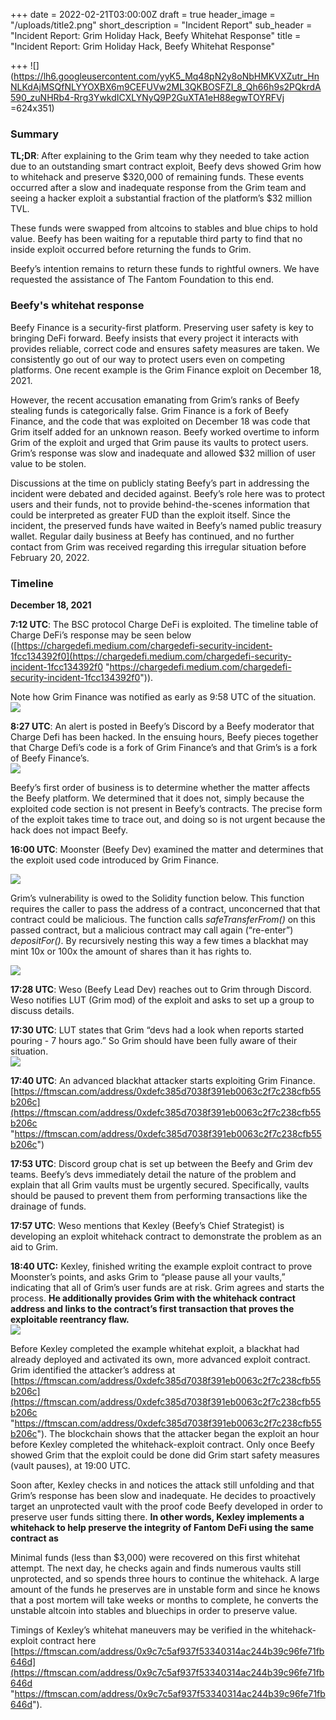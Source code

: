 +++
date = 2022-02-21T03:00:00Z
draft = true
header_image = "/uploads/title2.png"
short_description = "Incident Report"
sub_header = "Incident Report: Grim Holiday Hack, Beefy Whitehat Response"
title = "Incident Report: Grim Holiday Hack, Beefy Whitehat Response"

+++
![](https://lh6.googleusercontent.com/yyK5_Mq48pN2y8oNbHMKVXZutr_HnNLKdAjMSQfNLYYOXBX6m9CEFUVw2ML3QKBOSFZI_8_Qh66h9s2PQkrdA590_zuNHRb4-Rrg3YwkdICXLYNyQ9P2GuXTA1eH88egwTOYRFVj =624x351)

### Summary

**TL;DR**: After explaining to the Grim team why they needed to take action due to an outstanding smart contract exploit, Beefy devs showed Grim how to whitehack and preserve $320,000 of remaining funds. These events occurred after a slow and inadequate response from the Grim team and seeing a hacker exploit a substantial fraction of the platform’s $32 million TVL.

These funds were swapped from altcoins to stables and blue chips to hold value. Beefy has been waiting for a reputable third party to find that no inside exploit occurred before returning the funds to Grim.

Beefy’s intention remains to return these funds to rightful owners. We have requested the assistance of The Fantom Foundation to this end.

### Beefy's whitehat response

Beefy Finance is a security-first platform. Preserving user safety is key to bringing DeFi forward. Beefy insists that every project it interacts with provides reliable, correct code and ensures safety measures are taken. We consistently go out of our way to protect users even on competing platforms. One recent example is the Grim Finance exploit on December 18, 2021.

However, the recent accusation emanating from Grim’s ranks of Beefy stealing funds is categorically false. Grim Finance is a fork of Beefy Finance, and the code that was exploited on December 18 was code that Grim itself added for an unknown reason. Beefy worked overtime to inform Grim of the exploit and urged that Grim pause its vaults to protect users. Grim’s response was slow and inadequate and allowed $32 million of user value to be stolen.

Discussions at the time on publicly stating Beefy’s part in addressing the incident were debated and decided against. Beefy’s role here was to protect users and their funds, not to provide behind-the-scenes information that could be interpreted as greater FUD than the exploit itself. Since the incident, the preserved funds have waited in Beefy’s named public treasury wallet. Regular daily business at Beefy has continued, and no further contact from Grim was received regarding this irregular situation before February 20, 2022.

### Timeline

**December 18, 2021**

**7:12 UTC**: The BSC protocol Charge DeFi is exploited. The timeline table of Charge DeFi’s response may be seen below ([https://chargedefi.medium.com/chargedefi-security-incident-1fcc134392f0](https://chargedefi.medium.com/chargedefi-security-incident-1fcc134392f0 "https://chargedefi.medium.com/chargedefi-security-incident-1fcc134392f0")).

Note how Grim Finance was notified as early as 9:58 UTC of the situation.  
![](/uploads/table.png)

**8:27 UTC**: An alert is posted in Beefy’s Discord by a Beefy moderator that Charge Defi has been hacked. In the ensuing hours, Beefy pieces together that Charge Defi’s code is a fork of Grim Finance’s and that Grim’s is a fork of Beefy Finance’s.  
![](/uploads/1-1.png)

Beefy’s first order of business is to determine whether the matter affects the Beefy platform. We determined that it does not, simply because the exploited code section is not present in Beefy’s contracts. The precise form of the exploit takes time to trace out, and doing so is not urgent because the hack does not impact Beefy.

**16:00 UTC**: Moonster (Beefy Dev) examined the matter and determines that the exploit used code introduced by Grim Finance.

![](/uploads/2.png)

Grim’s vulnerability is owed to the Solidity function below. This function requires the caller to pass the address of a contract, unconcerned that that contract could be malicious. The function calls _safeTransferFrom()_ on this passed contract, but a malicious contract may call again (“re-enter”) _depositFor()_. By recursively nesting this way a few times a blackhat may mint 10x or 100x the amount of shares than it has rights to.  
  
![](/uploads/3-1.png)

**17:28 UTC**: Weso (Beefy Lead Dev) reaches out to Grim through Discord. Weso notifies LUT (Grim mod) of the exploit and asks to set up a group to discuss details.

**17:30 UTC**: LUT states that Grim “devs had a look when reports started pouring - 7 hours ago.” So Grim should have been fully aware of their situation.  
![](/uploads/4.png)

**17:40 UTC**: An advanced blackhat attacker starts exploiting Grim Finance. [https://ftmscan.com/address/0xdefc385d7038f391eb0063c2f7c238cfb55b206c](https://ftmscan.com/address/0xdefc385d7038f391eb0063c2f7c238cfb55b206c "https://ftmscan.com/address/0xdefc385d7038f391eb0063c2f7c238cfb55b206c")

**17:53 UTC**: Discord group chat is set up between the Beefy and Grim dev teams. Beefy’s devs immediately detail the nature of the problem and explain that all Grim vaults must be urgently secured. Specifically, vaults should be paused to prevent them from performing transactions like the drainage of funds.

**17:57 UTC**: Weso mentions that Kexley (Beefy’s Chief Strategist) is developing an exploit whitehack contract to demonstrate the problem as an aid to Grim.

**18:40 UTC:** Kexley, finished writing the example exploit contract to prove Moonster’s points, and asks Grim to “please pause all your vaults,” indicating that all of Grim’s user funds are at risk. Grim agrees and starts the process. **He additionally provides Grim with the whitehack contract address and links to the contract’s first transaction that proves the exploitable reentrancy flaw.**  
![](/uploads/5.png)

Before Kexley completed the example whitehat exploit, a blackhat had already deployed and activated its own, more advanced exploit contract. Grim identified the attacker’s address at  
[https://ftmscan.com/address/0xdefc385d7038f391eb0063c2f7c238cfb55b206c](https://ftmscan.com/address/0xdefc385d7038f391eb0063c2f7c238cfb55b206c "https://ftmscan.com/address/0xdefc385d7038f391eb0063c2f7c238cfb55b206c"). The blockchain shows that the attacker began the exploit an hour before Kexley completed the whitehack-exploit contract. Only once Beefy showed Grim that the exploit could be done did Grim start safety measures (vault pauses), at 19:00 UTC.

Soon after, Kexley checks in and notices the attack still unfolding and that Grim’s response has been slow and inadequate. He decides to proactively target an unprotected vault with the proof code Beefy developed in order to preserve user funds sitting there. **In other words, Kexley implements a whitehack to help preserve the integrity of Fantom DeFi using the same contract as** 

Minimal funds (less than $3,000) were recovered on this first whitehat attempt. The next day, he checks again and finds numerous vaults still unprotected, and so spends three hours to continue the whitehack. A large amount of the funds he preserves are in unstable form and since he knows that a post mortem will take weeks or months to complete, he converts the unstable altcoin into stables and bluechips in order to preserve value.

Timings of Kexley’s whitehat maneuvers may be verified in the whitehack-exploit contract here [https://ftmscan.com/address/0x9c7c5af937f53340314ac244b39c96fe71fb646d](https://ftmscan.com/address/0x9c7c5af937f53340314ac244b39c96fe71fb646d "https://ftmscan.com/address/0x9c7c5af937f53340314ac244b39c96fe71fb646d").